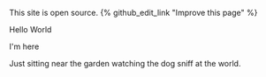 <p>This site is open source. {% github_edit_link "Improve this page" %}</p>


Hello World

I'm here

Just sitting near the garden watching the dog sniff at the world. 

